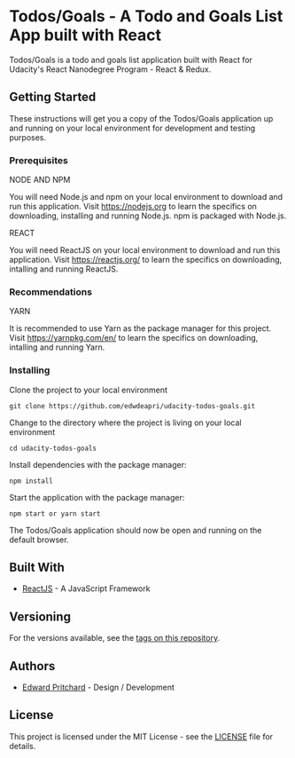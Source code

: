 # Todos/Goals - A Todo and Goals List App built with React

Todos/Goals is a todo and goals list application built with React for Udacity's React Nanodegree Program - React & Redux.

## Getting Started

These instructions will get you a copy of the Todos/Goals application up and running on your local environment for development and testing purposes.

### Prerequisites

NODE AND NPM

You will need Node.js and npm on your local environment to download and run this application. Visit https://nodejs.org to learn the specifics on downloading, installing and running Node.js. npm is packaged with Node.js.

REACT

You will need ReactJS on your local environment to download and run this application. Visit https://reactjs.org/ to learn the specifics on downloading, intalling and running ReactJS.

### Recommendations

YARN

It is recommended to use Yarn as the package manager for this project. Visit https://yarnpkg.com/en/ to learn the specifics on downloading, intalling and running Yarn.

### Installing

Clone the project to your local environment

```
git clone https://github.com/edwdeapri/udacity-todos-goals.git
```

Change to the directory where the project is living on your local environment

```
cd udacity-todos-goals
```

Install dependencies with the package manager:

```
npm install
```

Start the application with the package manager:

```
npm start or yarn start
```

The Todos/Goals application should now be open and running on the default browser.

## Built With

- [ReactJS](https://reactjs.org/) - A JavaScript Framework

## Versioning

For the versions available, see the [tags on this repository](https://github.com/edwdeapri/udacity-would-you-rather).

## Authors

- [Edward Pritchard](https://github.com/edwdeapri) - Design / Development

## License

This project is licensed under the MIT License - see the [LICENSE](./LICENSE) file for details.
